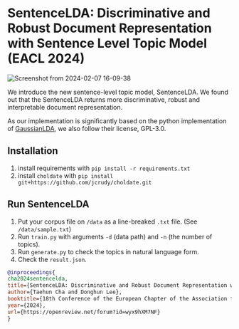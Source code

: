 # SentenceLDA: Discriminative and Robust Document Representation with Sentence Level Topic Model (EACL 2024)

![Screenshot from 2024-02-07 16-09-38](https://github.com/cth127/sentencelda/assets/44315098/750000b4-78b9-4ed2-8d35-af7403fa20c3)


We introduce the new sentence-level topic model, SentenceLDA.
We found out that the SentenceLDA returns more discriminative, robust and interpretable document representation.

As our implementation is significantly based on the python implementation of [GaussianLDA](https://github.com/markgw/gaussianlda), we also follow their license, GPL-3.0.

## Installation
1. install requirements with `pip install -r requirements.txt`
2. install `choldate` with `pip install git+https://github.com/jcrudy/choldate.git`

## Run SentenceLDA
1. Put your corpus file on `/data` as a line-breaked `.txt` file. (See `/data/sample.txt`)
2. Run `train.py` with arguments `-d` (data path) and `-n` (the number of topics).
3. Run `generate.py` to check the topics in natural language form.
4. Check the `result.json`.

```bib
@inproceedings{
cha2024sentencelda,
title={SentenceLDA: Discriminative and Robust Document Representation with Sentence Level Topic Model},
author={Taehun Cha and Donghun Lee},
booktitle={18th Conference of the European Chapter of the Association for Computational Linguistics},
year={2024},
url={https://openreview.net/forum?id=wyx9hXM7NF}
}
```
